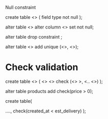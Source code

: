 Null constraint

create table <> (
  field type not null
);


alter table <>
alter column <>
set not null;


alter table
drop constraint <name>;


alter table <>
add unique (<>, <>);


# Check validation

create table <> (
  <> <> check (<> >, <.. <>)
);


alter table products
add check(price > 0);


create table(

  ....,
  check(created_at < est_delivery)
);
